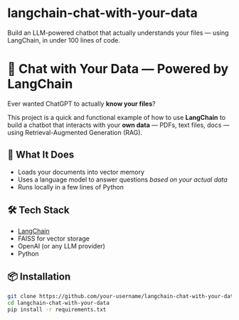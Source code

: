 # langchain-chat-with-your-data
Build an LLM-powered chatbot that actually understands your files — using LangChain, in under 100 lines of code.

# 🧠 Chat with Your Data — Powered by LangChain

Ever wanted ChatGPT to actually **know your files**?

This project is a quick and functional example of how to use **LangChain** to build a chatbot that interacts with your **own data** — PDFs, text files, docs — using Retrieval-Augmented Generation (RAG).

## 🚀 What It Does

- Loads your documents into vector memory
- Uses a language model to answer questions *based on your actual data*
- Runs locally in a few lines of Python

## 🛠 Tech Stack

- [LangChain](https://github.com/langchain-ai/langchain)
- FAISS for vector storage
- OpenAI (or any LLM provider)
- Python

## 📦 Installation

```bash
git clone https://github.com/your-username/langchain-chat-with-your-data
cd langchain-chat-with-your-data
pip install -r requirements.txt

